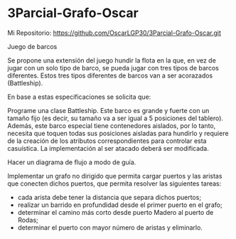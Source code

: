 # 3Parcial-Grafo-Oscar

Mi Repositorio: https://github.com/OscarLGP30/3Parcial-Grafo-Oscar.git

Juego de barcos

Se propone una extensión del juego hundir la flota en la que, en vez de jugar con un solo tipo de barco, se pueda jugar con tres tipos de barcos diferentes. Estos tres tipos diferentes de barcos van a ser acorazados (Battleship).

En base a estas especificaciones se solicita que: 

Programe una clase Battleship. Este barco es grande y fuerte con un tamaño fijo (es decir, su tamaño va a ser igual a 5 posiciones del tablero). Además, este barco especial tiene contenedores aislados, por lo tanto, necesita que toquen todas sus posiciones aisladas para hundirlo y requiere de la creación de los atributos correspondientes para controlar esta casuística. La implementación al ser atacado deberá ser modificada. 


Hacer un diagrama de flujo a modo de guía.

Implementar un grafo no dirigido que permita cargar puertos y las aristas que conecten dichos puertos, que permita resolver las siguientes tareas: 

* cada arista debe tener la distancia que separa dichos puertos;  
* realizar un barrido en profundidad desde el primer puerto en el grafo;  
* determinar el camino más corto desde puerto Madero al puerto de Rodas;  
* determinar el puerto con mayor número de aristas y eliminarlo. 
